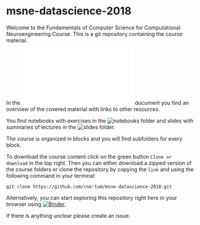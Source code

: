 # msne-datascience-2018
Welcome to the Fundamentals of Computer Science for Computational Neuroengineering Course. This is a git repository containing the course material.

In the ![course summary](course_summary.md) document you find an overview of the covered material with links to other resources. 

You find notebooks with exercises in the ![notebooks](notebooks/) folder and slides with summaries of lectures in the ![slides](slides/) folder.

The course is organized in blocks and you will find subfolders for every block.

To download the course content click on the green button `Clone or download` in
the top right. Then you can either download a zipped version of the course
folders or clone the repository by copying the `link` and using the following
command in your terminal:

`git clone https://github.com/cne-tum/msne-datascience-2018.git`

Alternatively, you can start exploring this repository right here in your browser using [![Binder](https://mybinder.org/badge.svg)](https://mybinder.org/v2/gh/cne-tum/msne-datascience-2018/master). 

If there is anything unclear please create an issue. 
